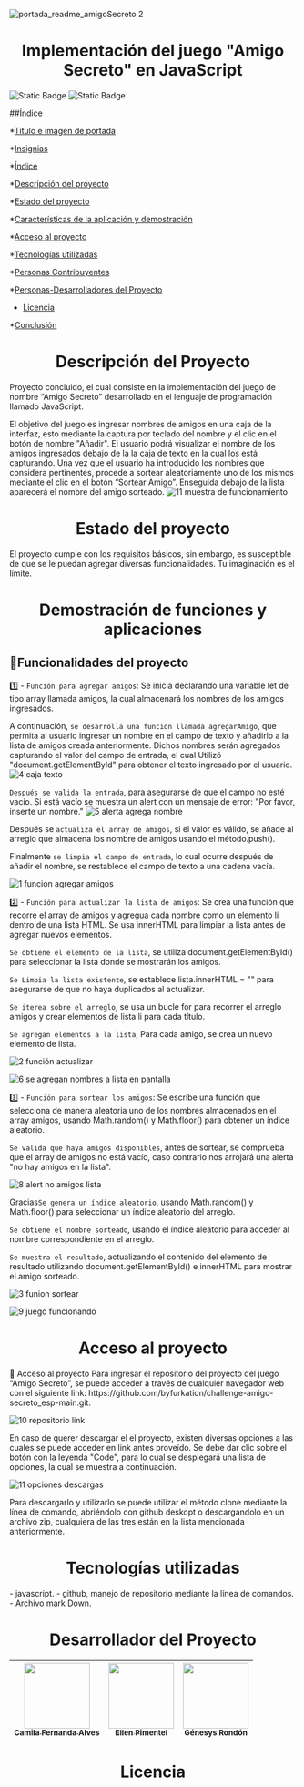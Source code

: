 ![portada_readme_amigoSecreto 2](https://github.com/user-attachments/assets/20444e1a-e211-4730-a3a2-a965b63299b6)

<h1 align="center"> Implementación del juego "Amigo Secreto" en JavaScript </h1>

<img alt="Static Badge" src="https://img.shields.io/badge/Oracle-%20Alura-blue?style=flat&labelColor=red"> <img alt="Static Badge" src="https://img.shields.io/badge/Released_Date-February%202025-blue?style=plastic&labelColor=white">

##Índice

*[Título e imagen de portada](#Título-e-imagen-de-portada)

*[Insignias](#insignias)

*[Índice](#índice)

*[Descripción del proyecto](#descripción-del-proyecto)

*[Estado del proyecto](#Estado-del-proyecto)

*[Características de la aplicación y demostración](#Características-de-la-aplicación-y-demostración)

*[Acceso al proyecto](#acceso-proyecto)

*[Tecnologías utilizadas](#tecnologías-utilizadas)

*[Personas Contribuyentes](#personas-contribuyentes)

*[Personas-Desarrolladores del Proyecto](#personas-desarrolladores)

* [Licencia](#licencia)

*[Conclusión](#conclusión)


<h1 align="center"> Descripción del Proyecto </h1> 
Proyecto concluido, el cual consiste en la implementación del juego de nombre “Amigo Secreto” desarrollado en el lenguaje de programación llamado JavaScript. 

El objetivo del juego es ingresar nombres de amigos en una caja de la interfaz, esto mediante la captura por teclado del nombre y el clic en el botón de nombre "Añadir". El usuario podrá visualizar el nombre de los amigos ingresados debajo de la la caja de texto en la cual los está capturando. Una vez que el usuario ha introducido los nombres que considera pertinentes, procede a sortear aleatoriamente uno de los mismos mediante el clic en el botón “Sortear Amigo”. Enseguida debajo de la lista aparecerá el nombre del amigo sorteado. 
![11  muestra de funcionamiento](https://github.com/user-attachments/assets/fef9431a-73ba-4936-aaed-99eab257738a)

<h1 align="center"> Estado del proyecto </h1> 
El proyecto cumple con los requisitos básicos, sin embargo, es susceptible de que se le puedan agregar diversas funcionalidades. Tu imaginación es el límite. 

<h1 align="center"> Demostración de funciones y aplicaciones </h1> 

## :hammer:Funcionalidades del proyecto
1️⃣ - `Función para agregar amigos`: Se inicia declarando una variable let de tipo array llamada amigos, la cual almacenará los nombres de los amigos ingresados.

A continuación, `se desarrolla una función llamada agregarAmigo`, que permita al usuario ingresar un nombre en el campo de texto y añadirlo a la lista de amigos creada anteriormente. Dichos nombres serán agregados capturando el valor del campo de entrada, el cual Utilizó "document.getElementById" para obtener el texto ingresado por el usuario. 
![4  caja texto](https://github.com/user-attachments/assets/7c410d10-baa7-4310-af57-b25ce2565b7b)


`Después se valida la entrada`, para asegurarse de que el campo no esté vacío. Si está vacío se muestra un alert con un mensaje de error: "Por favor, inserte un nombre."
![5  alerta agrega nombre](https://github.com/user-attachments/assets/b7284616-0d97-4fdc-a7af-6d052b14bef2)

Después se `actualiza el array de amigos`, si el valor es válido, se añade al arreglo que almacena los nombre de amigos usando el método.push(). 

Finalmente `se limpia el campo de entrada`, lo cual ocurre después de añadir el nombre, se restablece el campo de texto a una cadena vacía.

![1  funcion agregar amigos](https://github.com/user-attachments/assets/281c69e8-6dc6-4aa1-90af-b087354c0b59)

2️⃣ - `Función para actualizar la lista de amigos`: Se crea una función que recorre el array de amigos y agregua cada nombre como un elemento li dentro de una lista HTML. Se usa innerHTML para limpiar la lista antes de agregar nuevos elementos.

`Se obtiene el elemento de la lista`, se utiliza document.getElementById() para seleccionar la lista donde se mostrarán los amigos.

`Se Limpia la lista existente`, se establece lista.innerHTML = "" para asegurarse de que no haya duplicados al actualizar.

`Se iterea sobre el arreglo`, se usa un bucle for para recorrer el arreglo amigos y crear elementos de lista li para cada título.

`Se agregan elementos a la lista`, Para cada amigo, se crea un nuevo elemento de lista.

![2  función actualizar](https://github.com/user-attachments/assets/fba5d24e-9472-40c2-acf8-e080144afec8)

![6  se agregan nombres a lista en pantalla](https://github.com/user-attachments/assets/6ee4dc6a-60af-4641-a643-b0b59d9de34c)

3️⃣ - `Función para sortear los amigos`: Se escribe una función que selecciona de manera aleatoria uno de los nombres almacenados en el array amigos, usando Math.random() y Math.floor() para obtener un índice aleatorio.

`Se valida que haya amigos disponibles`, antes de sortear, se comprueba que el array de amigos no está vacío, caso contrario nos arrojará una alerta "no hay amigos en la lista". 

![8  alert no amigos lista](https://github.com/user-attachments/assets/f51c8751-777a-4294-af62-62575184b7db)

Gracias`Se genera un índice aleatorio`, usando Math.random() y Math.floor() para seleccionar un índice aleatorio del arreglo.

`Se obtiene el nombre sorteado`, usando el índice aleatorio para acceder al nombre correspondiente en el arreglo.

`Se muestra el resultado`, actualizando el contenido del elemento de resultado utilizando document.getElementById()  e innerHTML para mostrar el amigo sorteado.

![3  funion sortear](https://github.com/user-attachments/assets/0ee118a2-3340-4b3e-b07f-2d7b768dfc27)

![9  juego funcionando](https://github.com/user-attachments/assets/71967555-6449-47c2-9d87-0789718f2bfe)

<h1 align="center"> Acceso al proyecto </h1> 
📁 Acceso al proyecto
Para ingresar el repositorio del proyecto del juego “Amigo Secreto”, se puede acceder a través de cualquier navegador web con el siguiente link: https://github.com/byfurkation/challenge-amigo-secreto_esp-main.git. 

![10  repositorio link](https://github.com/user-attachments/assets/9154aea6-41a7-4f9c-8b3d-cec676c0ee4d)

En caso de querer descargar el el proyecto, existen diversas opciones a las cuales se puede acceder en link antes proveído. Se debe dar clic sobre el botón con la leyenda "Code", para lo cual se desplegará una lista de opciones, la cual se muestra a continuación. 

![11  opciones descargas](https://github.com/user-attachments/assets/7a469a2c-7689-4683-81f0-82a153cefcb4)

Para descargarlo y utilizarlo se puede utilizar el método clone mediante la línea de comando, abriéndolo con github deskopt o descargandolo en un archivo zip, cualquiera de las tres están en la lista mencionada anteriormente. 

<h1 align="center"> Tecnologías utilizadas </h1> 
- javascript.
- github, manejo de repositorio mediante la línea de comandos. 
- Archivo mark Down.

<h1 align="center"> Desarrollador del Proyecto </h1> 

| [<img src="https://https://avatars.githubusercontent.com/u/194540551?s=400&u=592c64b1345758166e82cd056657f33d5c9a1be0&v=4" width=115><br><sub>Camila Fernanda Alves</sub>](https://github.com/camilafernanda) |  [<img src="https://avatars.githubusercontent.com/u/71970858?v=4" width=115><br><sub>Ellen Pimentel</sub>]([https://github.com/guilhermeonrails](https://github.com/ellenpimentel)) |  [<img src="https://avatars.githubusercontent.com/u/91544872?v=4" width=115><br><sub>Génesys Rondón</sub>](https://github.com/genesysaluralatam) |
| :---: | :---: | :---: |



<h1 align="center"> Licencia </h1> 
